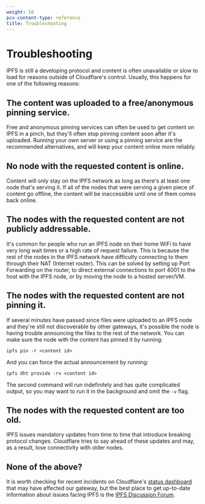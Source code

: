 ```yaml
---
weight: 10
pcx-content-type: reference
title: Troubleshooting
---
```


# Troubleshooting

IPFS is still a developing protocol and content is often unavailable or slow to
load for reasons outside of Cloudflare's control. Usually, this happens for one
of the following reasons:

## The content was uploaded to a free/anonymous pinning service.

Free and anonymous pinning services can often be used to get content on IPFS in
a pinch, but they'll often stop pinning content soon after it's uploaded.
Running your own server or using a pinning service are the recommended
alternatives, and will keep your content online more reliably.

## No node with the requested content is online.

Content will only stay on the IPFS network as long as there's at least one node
that's serving it. If all of the nodes that were serving a given piece of
content go offline, the content will be inaccessible until one of them comes
back online.

## The nodes with the requested content are not publicly addressable.

It's common for people who run an IPFS node on their home WiFi to have very long
wait times or a high rate of request failure. This is because the rest of the
nodes in the IPFS network have difficulty connecting to them through their NAT
(Internet router). This can be solved by setting up Port Forwarding on the
router, to direct external connections to port 4001 to the host with the IPFS
node, or by moving the node to a hosted server/VM.

## The nodes with the requested content are not pinning it.

If several minutes have passed since files were uploaded to an IPFS node and
they're still not discoverable by other gateways, it's possible the node is
having trouble announcing the files to the rest of the network. You can make
sure the node with the content has pinned it by running:

```
ipfs pin -r <content id>
```

And you can force the actual announcement by running:

```
ipfs dht provide -rv <content id>
```

The second command will run indefinitely and has quite complicated output, so
you may want to run it in the background and omit the `-v` flag.

## The nodes with the requested content are too old.

IPFS issues mandatory updates from time to time that introduce breaking protocol
changes. Cloudflare tries to say ahead of these updates and may, as a result,
lose connectivity with older nodes.

## None of the above?

It is worth checking for recent incidents on Cloudflare's [status
dashboard](https://www.cloudflarestatus.com/) that may have affected our
gateway, but the best place to get up-to-date information about issues facing
IPFS is the [IPFS Discussion Forum](https://discuss.ipfs.io/).